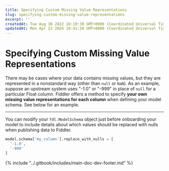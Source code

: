 ```yaml
---
title: Specifying Custom Missing Value Representations
slug: specifying-custom-missing-value-representations
excerpt: ''
createdAt: Tue Aug 30 2022 18:19:30 GMT+0000 (Coordinated Universal Time)
updatedAt: Mon Apr 22 2024 18:41:20 GMT+0000 (Coordinated Universal Time)
---
```


# Specifying Custom Missing Value Representations

There may be cases where your data contains missing values, but they are represented in a nonstandard way (other than `null` or `NaN`). As an example, suppose an upstream system uses "-1.0" or "-999" in place of `null` for a particular Float column. Fiddler offers a method to specify **your own missing value representations for each column** when defining your model schema. See below for an example.

***

You can modify your `fdl.ModelSchema` object just before onboarding your model to include details about which values should be replaced with nulls when publishing data to Fiddler.

```python
model.schema['my_column'].replace_with_nulls = [
  '-1.0',
  '-999'
]
```

{% include "../.gitbook/includes/main-doc-dev-footer.md" %}

